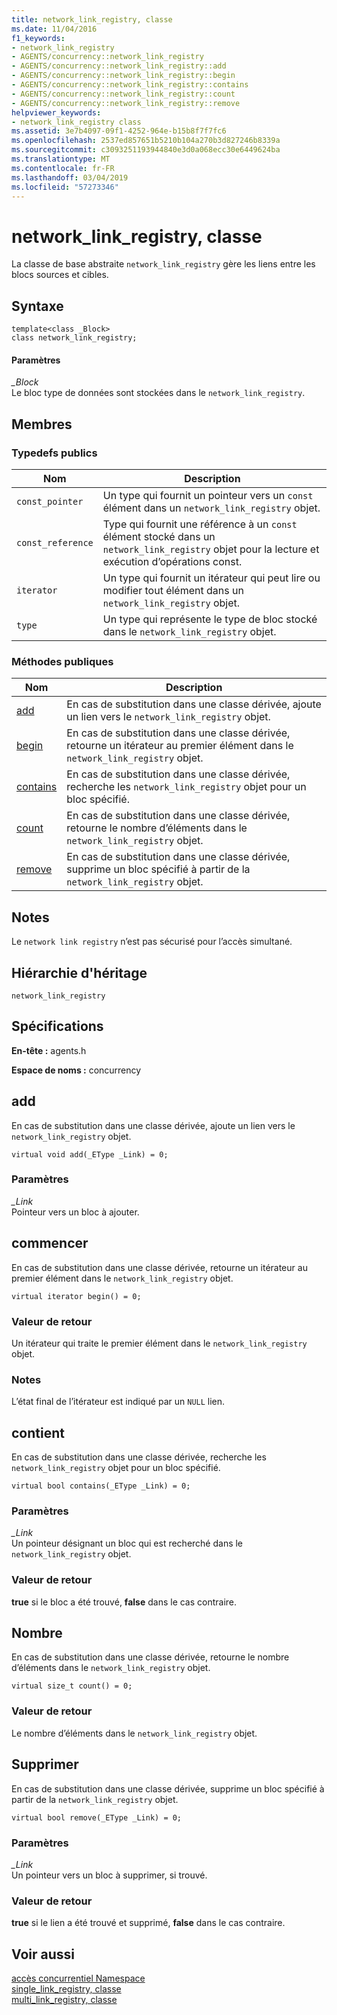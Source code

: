 ```yaml
---
title: network_link_registry, classe
ms.date: 11/04/2016
f1_keywords:
- network_link_registry
- AGENTS/concurrency::network_link_registry
- AGENTS/concurrency::network_link_registry::add
- AGENTS/concurrency::network_link_registry::begin
- AGENTS/concurrency::network_link_registry::contains
- AGENTS/concurrency::network_link_registry::count
- AGENTS/concurrency::network_link_registry::remove
helpviewer_keywords:
- network_link_registry class
ms.assetid: 3e7b4097-09f1-4252-964e-b15b8f7f7fc6
ms.openlocfilehash: 2537ed857651b5210b104a270b3d827246b8339a
ms.sourcegitcommit: c3093251193944840e3d0a068ecc30e6449624ba
ms.translationtype: MT
ms.contentlocale: fr-FR
ms.lasthandoff: 03/04/2019
ms.locfileid: "57273346"
---
```

# <a name="networklinkregistry-class"></a>network_link_registry, classe

La classe de base abstraite `network_link_registry` gère les liens entre les blocs sources et cibles.

## <a name="syntax"></a>Syntaxe

```
template<class _Block>
class network_link_registry;
```

#### <a name="parameters"></a>Paramètres

*_Block*<br/>
Le bloc type de données sont stockées dans le `network_link_registry`.

## <a name="members"></a>Membres

### <a name="public-typedefs"></a>Typedefs publics

|Nom|Description|
|----------|-----------------|
|`const_pointer`|Un type qui fournit un pointeur vers un `const` élément dans un `network_link_registry` objet.|
|`const_reference`|Type qui fournit une référence à un `const` élément stocké dans un `network_link_registry` objet pour la lecture et exécution d’opérations const.|
|`iterator`|Un type qui fournit un itérateur qui peut lire ou modifier tout élément dans un `network_link_registry` objet.|
|`type`|Un type qui représente le type de bloc stocké dans le `network_link_registry` objet.|

### <a name="public-methods"></a>M&#233;thodes publiques

|Nom|Description|
|----------|-----------------|
|[add](#add)|En cas de substitution dans une classe dérivée, ajoute un lien vers le `network_link_registry` objet.|
|[begin](#begin)|En cas de substitution dans une classe dérivée, retourne un itérateur au premier élément dans le `network_link_registry` objet.|
|[contains](#contains)|En cas de substitution dans une classe dérivée, recherche les `network_link_registry` objet pour un bloc spécifié.|
|[count](#count)|En cas de substitution dans une classe dérivée, retourne le nombre d’éléments dans le `network_link_registry` objet.|
|[remove](#remove)|En cas de substitution dans une classe dérivée, supprime un bloc spécifié à partir de la `network_link_registry` objet.|

## <a name="remarks"></a>Notes

Le `network link registry` n’est pas sécurisé pour l’accès simultané.

## <a name="inheritance-hierarchy"></a>Hiérarchie d'héritage

`network_link_registry`

## <a name="requirements"></a>Spécifications

**En-tête :** agents.h

**Espace de noms :** concurrency

##  <a name="add"></a> add

En cas de substitution dans une classe dérivée, ajoute un lien vers le `network_link_registry` objet.

```
virtual void add(_EType _Link) = 0;
```

### <a name="parameters"></a>Paramètres

*_Link*<br/>
Pointeur vers un bloc à ajouter.

##  <a name="begin"></a> commencer

En cas de substitution dans une classe dérivée, retourne un itérateur au premier élément dans le `network_link_registry` objet.

```
virtual iterator begin() = 0;
```

### <a name="return-value"></a>Valeur de retour

Un itérateur qui traite le premier élément dans le `network_link_registry` objet.

### <a name="remarks"></a>Notes

L’état final de l’itérateur est indiqué par un `NULL` lien.

##  <a name="contains"></a> contient

En cas de substitution dans une classe dérivée, recherche les `network_link_registry` objet pour un bloc spécifié.

```
virtual bool contains(_EType _Link) = 0;
```

### <a name="parameters"></a>Paramètres

*_Link*<br/>
Un pointeur désignant un bloc qui est recherché dans le `network_link_registry` objet.

### <a name="return-value"></a>Valeur de retour

**true** si le bloc a été trouvé, **false** dans le cas contraire.

##  <a name="count"></a> Nombre

En cas de substitution dans une classe dérivée, retourne le nombre d’éléments dans le `network_link_registry` objet.

```
virtual size_t count() = 0;
```

### <a name="return-value"></a>Valeur de retour

Le nombre d’éléments dans le `network_link_registry` objet.

##  <a name="remove"></a> Supprimer

En cas de substitution dans une classe dérivée, supprime un bloc spécifié à partir de la `network_link_registry` objet.

```
virtual bool remove(_EType _Link) = 0;
```

### <a name="parameters"></a>Paramètres

*_Link*<br/>
Un pointeur vers un bloc à supprimer, si trouvé.

### <a name="return-value"></a>Valeur de retour

**true** si le lien a été trouvé et supprimé, **false** dans le cas contraire.

## <a name="see-also"></a>Voir aussi

[accès concurrentiel Namespace](concurrency-namespace.md)<br/>
[single_link_registry, classe](single-link-registry-class.md)<br/>
[multi_link_registry, classe](multi-link-registry-class.md)
